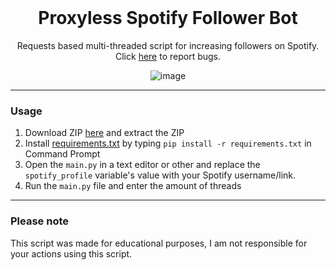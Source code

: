 <br/>
<div align="center">

  # Proxyless Spotify Follower Bot
  Requests based multi-threaded script for increasing followers on Spotify. Click <a href="https://github.com/useragents/Proxyless-Spotify-Follow-Bot/issues">here</a> to report bugs.
  
  ![image](https://user-images.githubusercontent.com/102762968/161622560-22f88eae-709e-4c07-a66e-8147dd3d43dd.png)

</div>

--------------------------------------

### Usage

1. Download ZIP <a href="https://github.com/useragents/Proxyless-Spotify-Follow-Bot/archive/refs/heads/main.zip">here</a> and extract the ZIP 
2. Install <a href="https://github.com/useragents/Instagram-Username-Auto-Claimer/blob/main/requirements.txt">requirements.txt</a> by typing `pip install -r requirements.txt` in Command Prompt
3. Open the `main.py` in a text editor or other and replace the `spotify_profile` variable's value with your Spotify username/link.
4. Run the `main.py` file and enter the amount of threads

--------------------------------------

### Please note

This script was made for educational purposes, I am not responsible for your actions using this script.
